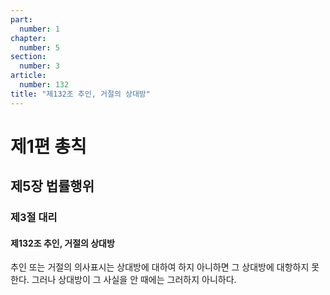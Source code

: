 ```yaml
---
part:
  number: 1
chapter:
  number: 5
section:
  number: 3
article:
  number: 132
title: "제132조 추인, 거절의 상대방"
---
```


# 제1편 총칙

## 제5장 법률행위

### 제3절 대리

#### 제132조 추인, 거절의 상대방

추인 또는 거절의 의사표시는 상대방에 대하여 하지 아니하면 그 상대방에 대항하지 못한다. 그러나 상대방이 그 사실을 안 때에는 그러하지 아니하다.
